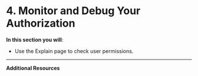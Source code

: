 # 4. Monitor and Debug Your Authorization

**In this section you will**:

- Use the Explain page to check user permissions.

---

**Additional Resources**